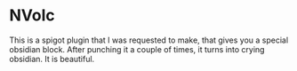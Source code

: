 # NVolc
This is a spigot plugin that I was requested to make, that gives you a special obsidian block. After punching it a couple of times, it turns into crying obsidian. It is beautiful.
